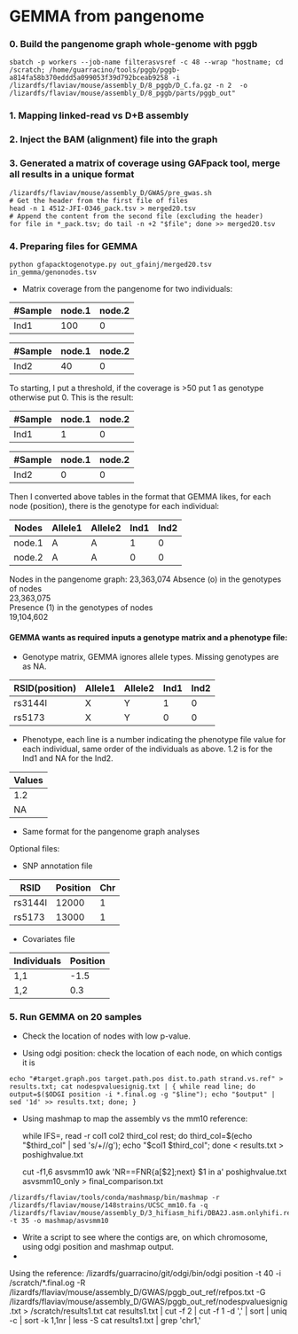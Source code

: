 # GEMMA from pangenome

### 0. Build the pangenome graph whole-genome with pggb
```
sbatch -p workers --job-name filterasvsref -c 48 --wrap "hostname; cd /scratch; /home/guarracino/tools/pggb/pggb-a814fa58b370eddd5a099053f39d792bceab9258 -i /lizardfs/flaviav/mouse/assembly_D/8_pggb/D_C.fa.gz -n 2  -o /lizardfs/flaviav/mouse/assembly_D/8_pggb/parts/pggb_out"
```
### 1. Mapping linked-read vs D+B assembly
### 2. Inject the BAM (alignment) file into the graph
### 3. Generated a matrix of coverage using GAFpack tool, merge all results in a unique format
```
/lizardfs/flaviav/mouse/assembly_D/GWAS/pre_gwas.sh
# Get the header from the first file of files 
head -n 1 4512-JFI-0346_pack.tsv > merged20.tsv
# Append the content from the second file (excluding the header)
for file in *_pack.tsv; do tail -n +2 "$file"; done >> merged20.tsv
```
### 4. Preparing files for GEMMA
```
python gfapacktogenotype.py out_gfainj/merged20.tsv in_gemma/genonodes.tsv
```

- Matrix coverage from the pangenome for two individuals: 

| #Sample   | node.1    | node.2|
| -------- | -------- | -------- |
|Ind1|100|0|

| #Sample    | node.1    | node.2|
| -------- | -------- | -------- |
|Ind2|40|0|

To starting, I put a threshold, if the coverage is >50 put 1 as genotype otherwise put 0. This is the result:

| #Sample    | node.1    | node.2|
| -------- | -------- | -------- |
|Ind1|1|0|

| #Sample    | node.1    | node.2|
| -------- | -------- | -------- |
|Ind2|0|0|

Then I converted above tables in the format that GEMMA likes, for each node (position), there is the genotype for each individual:

| Nodes | Allele1 | Allele2 |Ind1|Ind2|
| -------- | -------- | -------- |-------|-------|
| node.1     | A    | A   |   1 |   0   |
| node.2   | A    | A    |   0 |  0   |


Nodes in the pangenome graph: 
23,363,074
Absence (o) in the genotypes of nodes                                                   
23,363,075                                                                                                                             
Presence (1) in the genotypes of nodes                                                                                            
19,104,602                                                               


#### GEMMA wants as required inputs a genotype matrix and a phenotype file:

- Genotype matrix, GEMMA ignores allele types. Missing genotypes are as NA.

| RSID(position) | Allele1 | Allele2 |Ind1|Ind2|
| -------- | -------- | -------- |-------|-------|
| rs3144l     | X    | Y   |   1 |   0   |
| rs5173   | X    | Y    |   0 |  0   |

- Phenotype, each line is a number indicating the phenotype file value for each individual, same order of the individuals as above. 1.2 is for the Ind1 and NA for the Ind2.

| Values | 
| -------- | 
| 1.2     | 
| NA   | 

- Same format for the pangenome graph analyses

Optional files:
- SNP annotation file
  
| RSID | Position| Chr|
| -------- | -------- |--------|
| rs3144l     | 12000    | 1   | 
| rs5173   | 13000    | 1   |   

- Covariates file

| Individuals | Position|
| -------- | -------- |
| 1,1     | -1.5    | 
| 1,2   | 0.3    | 

### 5. Run GEMMA on 20 samples
- Check the location of nodes with low p-value.

- Using odgi position: check the location of each node, on which contigs it is
```
echo "#target.graph.pos target.path.pos dist.to.path strand.vs.ref" > results.txt; cat nodespvaluesignig.txt | { while read line; do output=$($ODGI position -i *.final.og -g "$line"); echo "$output" | sed '1d' >> results.txt; done; }
```
- Using mashmap to map the assembly vs the mm10 reference:

  while IFS=, read -r col1 col2 third_col rest; do     third_col=$(echo "$third_col" | sed 's/+//g');     echo "$col1 $third_col"; done < results.txt > poshighvalue.txt

  cut -f1,6 asvsmm10
  awk 'NR==FNR{a[$2];next} $1 in a' poshighvalue.txt asvsmm10_only > final_comparison.txt

```
/lizardfs/flaviav/tools/conda/mashmasp/bin/mashmap -r /lizardfs/flaviav/mouse/148strains/UCSC_mm10.fa -q /lizardfs/flaviav/mouse/assembly_D/3_hifiasm_hifi/DBA2J.asm.onlyhifi.rename.fa -t 35 -o mashmap/asvsmm10
``` 
- Write a script to see where the contigs are, on which chromosome, using odgi position and mashmap output.
- 
Using the reference:
/lizardfs/guarracino/git/odgi/bin/odgi position -t 40 -i /scratch/*.final.og -R /lizardfs/flaviav/mouse/assembly_D/GWAS/pggb_out_ref/refpos.txt -G /lizardfs/flaviav/mouse/assembly_D/GWAS/pggb_out_ref/nodespvaluesignig.txt > /scratch/results1.txt
cat results1.txt | cut -f 2 | cut -f 1 -d ',' | sort | uniq -c | sort -k 1,1nr | less -S
cat results1.txt | grep 'chr1,'
